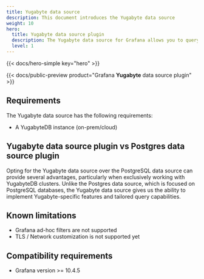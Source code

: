 ```yaml
---
title: Yugabyte data source
description: This document introduces the Yugabyte data source
weight: 10
hero:
  title: Yugabyte data source plugin
  description: The Yugabyte data source for Grafana allows you to query and visualize data from YugabyteDB.
  level: 1
---
```


{{< docs/hero-simple key="hero" >}}

{{< docs/public-preview product="Grafana **Yugabyte** data source plugin" >}}

## Requirements

The Yugabyte data source has the following requirements:

- A YugabyteDB instance (on-prem/cloud)

## Yugabyte data source plugin vs Postgres data source plugin

Opting for the Yugabyte data source over the PostgreSQL data source can provide several advantages, particularly when exclusively working with YugabyteDB clusters.
Unlike the Postgres data source, which is focused on PostgreSQL databases, the Yugabyte data source gives us the ability to implement Yugabyte-specific features and tailored query capabilities.

## Known limitations

- Grafana ad-hoc filters are not supported
- TLS / Network customization is not supported yet

## Compatibility requirements

- Grafana version >= 10.4.5
